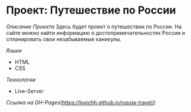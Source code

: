 # Проект: Путешествие по России

*Описание Проекта*
Здесь будет проект о путешествии по России. На сайте можно найти информацию о 
достопримечательностях России и спланировать свои незабываемые каникулы.

*Языки*
* HTML
* CSS

*Технологии*
* Live-Server

*Ссылка на GH-Pages*(https://loxichh.github.io/russia-travel/)

